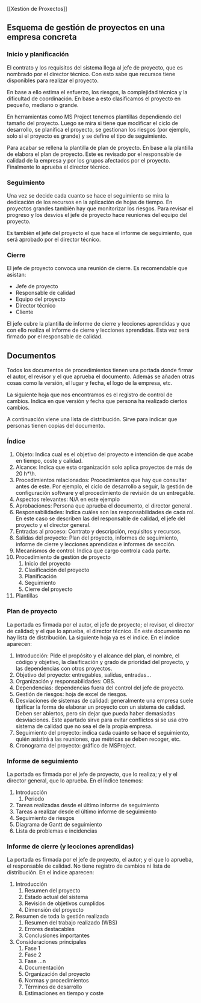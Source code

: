 [[Xestión de Proxectos]]

## Esquema de gestión de proyectos en una empresa concreta
### Inicio y planificación
El contrato y los requisitos del sistema llega al jefe de proyecto, que es nombrado por el director técnico. Con esto sabe que recursos tiene disponibles para realizar el proyecto. 

En base a ello estima el esfuerzo, los riesgos, la complejidad técnica y la dificultad de coordinación. En base a esto clasificamos el proyecto en pequeño, mediano o grande. 

En herramientas como MS Project tenemos plantillas dependiendo del tamaño del proyecto. Luego se mira si tiene que modificar el ciclo de desarrollo, se planifica el proyecto, se gestionan los riesgos (por ejemplo, solo si el proyecto es grande) y se define el tipo de seguimiento. 

Para acabar se rellena la plantilla de plan de proyecto. En base a la plantilla de elabora el plan de proyecto. Este es revisado por el responsable de calidad de la empresa y por los grupos afectados por el proyecto. Finalmente lo aprueba el director técnico.

### Seguimiento
Una vez se decide cada cuanto se hace el seguimiento se mira la dedicación de los recursos en la aplicación de hojas de tiempo. En proyectos grandes también hay que monitorizar los riesgos. Para revisar el progreso y los desvíos el jefe de proyecto hace reuniones del equipo del proyecto. 

Es también el jefe del proyecto el que hace el informe de seguimiento, que será aprobado por el director técnico.

### Cierre
El jefe de proyecto convoca una reunión de cierre. Es recomendable que asistan:
+ Jefe de proyecto
+ Responsable de calidad
+ Equipo del proyecto
+ Director técnico
+ Cliente

El jefe cubre la plantilla de informe de cierre y lecciones aprendidas y que con ello realiza el informe de cierre y lecciones aprendidas. Esta vez será firmado por el responsable de calidad.

## Documentos
Todos los documentos de procedimientos tienen una portada donde firmar el autor, el revisor y el que aprueba el documento. Además se añaden otras cosas como la versión, el lugar y fecha, el logo de la empresa, etc.

La siguiente hoja que nos encontramos es el registro de control de cambios. Indica en que versión y fecha que persona ha realizado ciertos cambios. 

A continuación viene una lista de distribución. Sirve para indicar que personas tienen copias del documento. 

### Índice
1. Objeto: Indica cual es el objetivo del proyecto e intención de que acabe en tiempo, coste y calidad.
2. Alcance: Indica que esta organización solo aplica proyectos de más de 20 h*\h.
3. Procedimientos relacionados: Procedimientos que hay que consultar antes de este. Por ejemplo, el ciclo de desarrollo a seguir, la gestión de configuración software y el procedimiento de revisión de un entregable.
4. Aspectos relevantes: N/A en este ejemplo
5. Aprobaciones: Persona que aprueba el documento, el director general.
6. Responsabilidades: Indica cuáles son las responsabilidades de cada rol. En este caso se describen las del responsable de calidad, el jefe del proyecto y el director general.
7. Entradas al proceso: Contrato y descripción, requisitos y recursos.
8. Salidas del proyecto: Plan del proyecto, informes de seguimiento, informe de cierre y lecciones aprendidas e informes de sección.
9. Mecanismos de control: Indica que cargo controla cada parte.
10. Procedimiento de gestión de proyecto
	1. Inicio del proyecto
	2. Clasificación del proyecto
	3. Planificación
	4. Seguimiento
	5. Cierre del proyecto
11. Plantillas 

### Plan de proyecto
La portada es firmada por el autor, el jefe de proyecto; el revisor, el director de calidad; y el que lo aprueba, el director técnico. En este documento no hay lista de distribución. La siguiente hoja ya es el índice. En el índice aparecen:
1. Introducción: Pide el propósito y el alcance del plan, el nombre, el código y objetivo, la clasificación y grado de prioridad del proyecto, y las dependencias con otros proyectos.
2. Objetivo del proyecto: entregables, salidas, entradas...
3. Organización y responsabilidades: OBS.
4. Dependencias: dependencias fuera del control del jefe de proyecto.
5. Gestión de riesgos: hoja de excel de riesgos.
6. Desviaciones de sistemas de calidad: generalmente una empresa suele tipificar la forma de elaborar un proyecto con un sistema de calidad. Deben ser abiertos, pero sin dejar que pueda haber demasiadas desviaciones. Este apartado sirve para evitar conflictos si se usa otro sistema de calidad que no sea el de la propia empresa.
7. Seguimiento del proyecto: indica cada cuánto se hace el seguimiento, quién asistirá a las reuniones, que métricas se deben recoger, etc.
8. Cronograma del proyecto: gráfico de MSProject.

### Informe de seguimiento
La portada es firmada por el jefe de proyecto, que lo realiza; y el y el director general, que lo aprueba. En el índice tenemos:
1. Introducción
	1. Periodo
2. Tareas realizadas desde el último informe de seguimiento
3. Tareas a realizar desde el último informe de seguimiento
4. Seguimiento de riesgos
5. Diagrama de Gantt de seguimiento
6. Lista de problemas e incidencias

### Informe de cierre (y lecciones aprendidas)
La portada es firmada por el jefe de proyecto, el autor; y el que lo aprueba, el responsable de calidad. No tiene registro de cambios ni lista de distribución. En el índice aparecen:
1. Introducción
	1. Resumen del proyecto
	2. Estado actual del sistema
	3. Revisión de objetivos cumplidos
	4. Dimensión del proyecto
2. Resumen de toda la gestión realizada
	1. Resumen del trabajo realizado (WBS)
	2. Errores destacables
	3. Conclusiones importantes
3. Consideraciones principales 
	1. Fase 1
	2. Fase 2
	3. Fase ...n
	4. Documentación
	5. Organización del proyecto
	6. Normas y procedimientos
	7. Términos de desarrollo
	8. Estimaciones en tiempo y coste
